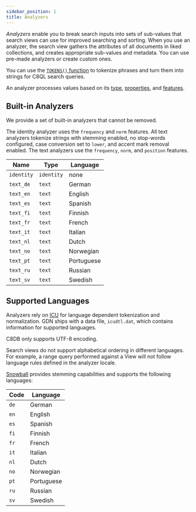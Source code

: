 ```yaml
---
sidebar_position: 1
title: Analyzers
---
```


_Analyzers_ enable you to break search inputs into sets of sub-values that search views can use for improved searching and sorting. When you use an analyzer, the search view gathers the attributes of all documents in liked collections, and creates appropriate sub-values and metadata. You can use pre-made analyzers or create custom ones.

You can use the [`TOKENS()` function](../queries/search-functions/tokens.md) to tokenize phrases and turn them into strings for C8QL search queries.

An analyzer processes values based on its [type](types.md), [properties](properties.md), and [features](features.md).

## Built-in Analyzers

We provide a set of built-in analyzers that cannot be removed.

The identity analyzer uses the `frequency` and `norm` features. All text analyzers tokenize strings with stemming enabled, no stop-words configured, case conversion set to `lower`, and accent mark removal enabled. The text analyzers use the `frequency`, `norm`, and `position` features.

Name       | Type       | Language
-----------|------------|-----------
`identity` | `identity` | none
`text_de`  | `text`     | German
`text_en`  | `text`     | English
`text_es`  | `text`     | Spanish
`text_fi`  | `text`     | Finnish
`text_fr`  | `text`     | French
`text_it`  | `text`     | Italian
`text_nl`  | `text`     | Dutch
`text_no`  | `text`     | Norwegian
`text_pt`  | `text`     | Portuguese
`text_ru`  | `text`     | Russian
`text_sv`  | `text`     | Swedish

## Supported Languages

Analyzers rely on [ICU](http://site.icu-project.org/) for language dependent tokenization and normalization. GDN ships with a data file, `icudtl.dat`, which contains information for supported languages.

C8DB only supports UTF-8 encoding.

Search views do not support alphabetical ordering in different languages. For example, a range query performed against a View will not follow language rules defined in the analyzer locale.

[Snowball](https://snowballstem.org/) provides stemming capabilities and supports the following languages:

Code  | Language
------|-----------
`de`  | German
`en`  | English
`es`  | Spanish
`fi`  | Finnish
`fr`  | French
`it`  | Italian
`nl`  | Dutch
`no`  | Norwegian
`pt`  | Portuguese
`ru`  | Russian
`sv`  | Swedish
